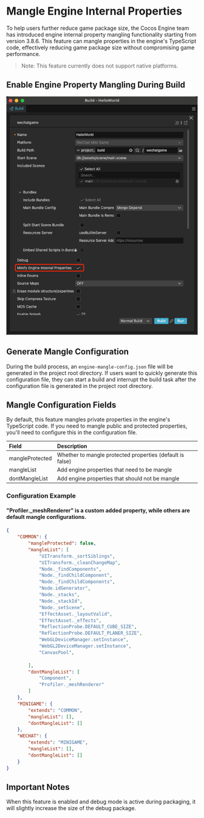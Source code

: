# Mangle Engine Internal Properties

To help users further reduce game package size, the Cocos Engine team has introduced engine internal property mangling functionality starting from version 3.8.6. This feature can mangle properties in the engine's TypeScript code, effectively reducing game package size without compromising game performance.

> Note: This feature currently does not support native platforms.

## Enable Engine Property Mangling During Build

![open-mangle-properties](mangle-properties/open-mangle-properties.png)

## Generate Mangle Configuration

During the build process, an `engine-mangle-config.json` file will be generated in the project root directory. If users want to quickly generate this configuration file, they can start a build and interrupt the build task after the configuration file is generated in the project root directory.

## Mangle Configuration Fields

By default, this feature mangles private properties in the engine's TypeScript code. If you need to mangle public and protected properties, you'll need to configure this in the configuration file.

| Field | Description |
| :-------------- | :----------- |
| mangleProtected | Whether to mangle protected properties (default is false) |
| mangleList | Add engine properties that need to be mangle |
| dontMangleList | Add engine properties that should not be mangle |

### Configuration Example

#### "Profiler._meshRenderer" is a custom added property, while others are default mangle configurations.

```json
{
    "COMMON": {
        "mangleProtected": false,
        "mangleList": [
            "UITransform._sortSiblings",
            "UITransform._cleanChangeMap",
            "Node._findComponents",
            "Node._findChildComponent",
            "Node._findChildComponents",
            "Node.idGenerator",
            "Node._stacks",
            "Node._stackId",
            "Node._setScene",
            "EffectAsset._layoutValid",
            "EffectAsset._effects",
            "ReflectionProbe.DEFAULT_CUBE_SIZE",
            "ReflectionProbe.DEFAULT_PLANER_SIZE",
            "WebGLDeviceManager.setInstance",
            "WebGL2DeviceManager.setInstance",
            "CanvasPool",
            
        ],
        "dontMangleList": [
            "Component",
            "Profiler._meshRenderer"
        ]
    },
    "MINIGAME": {
        "extends": "COMMON",
        "mangleList": [],
        "dontMangleList": []
    },
    "WECHAT": {
        "extends": "MINIGAME",
        "mangleList": [],
        "dontMangleList": []
    }
}
```

## Important Notes

When this feature is enabled and debug mode is active during packaging, it will slightly increase the size of the debug package.